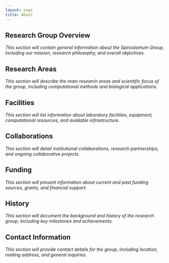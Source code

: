 ```yaml
---
layout: page
title: About
---
```


## Research Group Overview

*This section will contain general information about the Spirostomum Group, including our mission, research philosophy, and overall objectives.*

## Research Areas

*This section will describe the main research areas and scientific focus of the group, including computational methods and biological applications.*

## Facilities

*This section will list information about laboratory facilities, equipment, computational resources, and available infrastructure.*

## Collaborations

*This section will detail institutional collaborations, research partnerships, and ongoing collaborative projects.*

## Funding

*This section will present information about current and past funding sources, grants, and financial support.*

## History

*This section will document the background and history of the research group, including key milestones and achievements.*

## Contact Information

*This section will provide contact details for the group, including location, mailing address, and general inquiries.*
